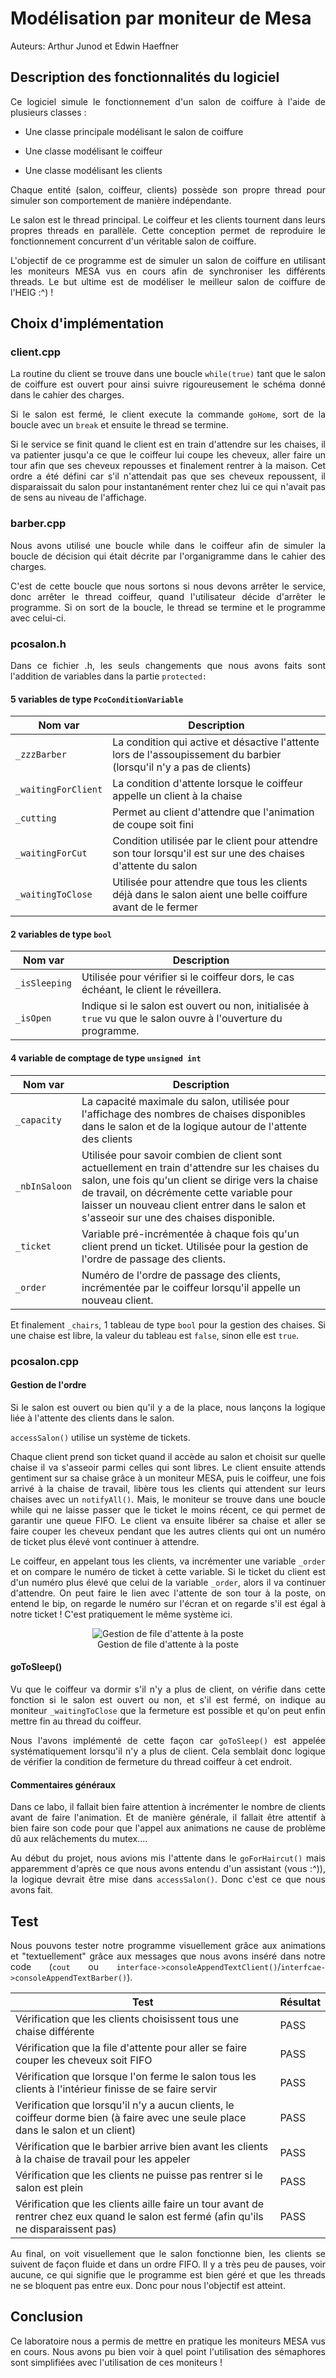 <div style="text-align: justify">

# Modélisation par moniteur de Mesa

Auteurs: Arthur Junod et Edwin Haeffner

## Description des fonctionnalités du logiciel

Ce logiciel simule le fonctionnement d'un salon de coiffure à l'aide de plusieurs classes :

- Une classe principale modélisant le salon de coiffure

- Une classe modélisant le coiffeur

- Une classe modélisant les clients

Chaque entité (salon, coiffeur, clients) possède son propre thread pour simuler son comportement de manière indépendante.

Le salon est le thread principal. Le coiffeur et les clients tournent dans leurs propres threads en parallèle. Cette conception permet de reproduire le fonctionnement concurrent d'un véritable salon de coiffure.

L'objectif de ce programme est de simuler un salon de coiffure en utilisant les moniteurs MESA vus en cours afin de synchroniser les différents threads. Le but ultime est de modéliser le meilleur salon de coiffure de l'HEIG :^) !

## Choix d'implémentation

### client.cpp

La routine du client se trouve dans une boucle `while(true)` tant que le salon de coiffure est ouvert pour ainsi suivre
rigoureusement le schéma donné dans le cahier des charges.

Si le salon est fermé, le client execute la commande `goHome`, sort de la boucle avec un `break` et ensuite le thread se termine.

Si le service se finit quand le client est en train d'attendre sur les chaises, il va patienter jusqu'a ce que le coiffeur lui coupe les cheveux,
aller faire un tour afin que ses cheveux repousses et finalement rentrer à la maison. Cet ordre a été défini car s'il n'attendait pas que
ses cheveux repoussent, il disparaissait du salon pour instantanément renter chez
lui ce qui n'avait pas de sens au niveau de l'affichage.

### barber.cpp

Nous avons utilisé une boucle while dans le coiffeur afin de simuler la boucle de décision qui était décrite par
l'organigramme dans le cahier des charges.

C'est de cette boucle que nous sortons si nous devons arrêter le service, donc arrêter le thread coiffeur, quand
l'utilisateur décide d'arrêter le programme. Si on sort de la boucle, le thread se termine et le programme avec celui-ci.

### pcosalon.h

Dans ce fichier .h, les seuls changements que nous avons faits sont l'addition de
variables dans la partie `protected:`

#### 5 variables de type `PcoConditionVariable`

| Nom var                 | Description                                                                                                         |
|-------------------------|---------------------------------------------------------------------------------------------------------------------|
| ```_zzzBarber```        | La condition qui active et désactive l'attente lors de l'assoupissement du barbier (lorsqu'il n'y a pas de clients) |
| ```_waitingForClient``` | La condition d'attente lorsque le coiffeur appelle un client à la chaise                                             |
| ```_cutting```          | Permet au client d'attendre que l'animation de coupe soit fini                                                      |
| ```_waitingForCut```    | Condition utilisée par le client pour attendre son tour lorsqu'il est sur une des chaises d'attente du salon        |
| ```_waitingToClose```   | Utilisée pour attendre que tous les clients déjà dans le salon aient une belle coiffure avant de le fermer          |

#### 2 variables de type `bool`

| Nom var           | Description                                                                                                   |
|-------------------|---------------------------------------------------------------------------------------------------------------|
| ```_isSleeping``` | Utilisée pour vérifier si le coiffeur dors, le cas échéant, le client le réveillera.                          |
| ```_isOpen```     | Indique si le salon est ouvert ou non, initialisée à `true` vu que le salon ouvre à l'ouverture du programme. |

#### 4 variable de comptage de type `unsigned int`

| Nom var           | Description                                                                                                                                                                                                                                                                                     |
|-------------------|-------------------------------------------------------------------------------------------------------------------------------------------------------------------------------------------------------------------------------------------------------------------------------------------------|
| ```_capacity```   | La capacité maximale du salon, utilisée pour l'affichage des nombres de chaises disponibles dans le salon et de la logique autour de l'attente des clients                                                                                                                                      |
| ```_nbInSaloon``` | Utilisée pour savoir combien de client sont actuellement en train d'attendre sur les chaises du salon, une fois qu'un client se dirige vers la chaise de travail, on décrémente cette variable pour laisser un nouveau client entrer dans le salon et s'asseoir sur une des chaises disponible. |
| ```_ticket```     | Variable pré-incrémentée à chaque fois qu'un client prend un ticket. Utilisée pour la gestion de l'ordre de passage des clients.                                                                                                                                                                |
| ```_order```      | Numéro de l'ordre de passage des clients, incrémentée par le coiffeur lorsqu'il appelle un nouveau client.                                                                                                                                                                                      |

Et finalement `_chairs`, 1 tableau de type `bool` pour la gestion des chaises. Si une chaise est libre, la valeur du tableau est `false`, sinon elle est `true`.

### pcosalon.cpp

#### Gestion de l'ordre

Si le salon est ouvert ou bien qu'il y a de la place, nous lançons la logique liée à l'attente des clients dans le salon.

`accessSalon()` utilise un système de tickets.

Chaque client prend son ticket quand il accède au salon et choisit sur quelle chaise il va s'asseoir parmi celles qui
sont libres. Le client ensuite attends gentiment sur sa chaise grâce à un
moniteur MESA, puis le coiffeur, une fois arrivé à la chaise
de travail, libère tous les clients qui attendent sur leurs chaises avec un `notifyAll()`. Mais, le moniteur se trouve dans une boucle while qui ne laisse passer
que le ticket le moins récent, ce qui permet de garantir une queue FIFO. Le client va ensuite libérer sa chaise et
aller se faire couper les cheveux pendant que les autres clients qui ont un
numéro de ticket plus élevé vont continuer à attendre.

Le coiffeur, en appelant tous les clients, va incrémenter une variable `_order` et on compare le numéro de ticket à cette variable. Si le ticket du client est d'un numéro plus élevé que celui de la variable `_order`, alors il va continuer d'attendre.
On peut faire le lien avec l'attente de son tour à la poste, on entend le bip, on regarde le numéro sur l'écran et on regarde s'il est égal à notre ticket ! C'est pratiquement le même système ici.

<div style="text-align: center;">
<figure>
  <img src="https://cdn.unitycms.io/images/80aDe8Kn4sb8mpZ6Av7Vre.jpg?op=ocroped&val=1200,1200,1000,1000,0,0&sum=hOfdFIvdE7s" alt="Gestion de file d'attente à la poste" />
  <figcaption>Gestion de file d'attente à la poste</figcaption>
</figure>
</div>

#### goToSleep()

Vu que le coiffeur va dormir s'il n'y a plus de client,
on vérifie dans cette fonction si le salon est ouvert ou non, et s'il est fermé, on indique au moniteur `_waitingToClose` que la fermeture est possible et qu'on peut enfin mettre fin au thread du coiffeur.

Nous l'avons implémenté de cette façon car `goToSleep()` est appelée systématiquement lorsqu'il n'y a plus de client. Cela semblait donc
logique de vérifier la condition de fermeture du thread coiffeur à cet endroit.

#### Commentaires généraux

Dans ce labo, il fallait bien faire attention à incrémenter le nombre de clients avant de faire l'animation. Et de manière générale, il fallait être attentif à bien
faire son code pour que l'appel aux animations ne cause de problème dû aux relâchements du mutex....

Au début du projet, nous avions mis l'attente dans le `goForHaircut()` mais
apparemment d'après ce que nous avons entendu d'un assistant (vous :^)), la logique
devrait être mise dans `accessSalon()`. Donc c'est ce que nous avons fait.

## Test

Nous pouvons tester notre programme visuellement grâce aux animations et "textuellement" grâce aux messages que nous avons
inséré dans notre code (`cout` ou `interface->consoleAppendTextClient()`/`interfcae->consoleAppendTextBarber()`).

| Test                                                                                                                                   | Résultat |
|----------------------------------------------------------------------------------------------------------------------------------------|----------|
| Vérification que les clients choisissent tous une chaise différente                                                                    | PASS     |
| Vérification que la file d'attente pour aller se faire couper les cheveux soit FIFO                                                    | PASS     |
| Vérification que lorsque l'on ferme le salon tous les clients à l'intérieur finisse de se faire servir                                 | PASS     |
| Verification que lorsqu'il n'y a aucun clients, le coiffeur dorme bien (à faire avec une seule place dans le salon et un client)       | PASS     |
| Vérification que le barbier arrive bien avant les clients à la chaise de travail pour les appeler                                      | PASS     |
| Vérification que les clients ne puisse pas rentrer si le salon est plein                                                               | PASS     |
| Vérification que les clients aille faire un tour avant de rentrer chez eux quand le salon est fermé (afin qu'ils ne disparaissent pas) | PASS     |

Au final, on voit visuellement que le salon fonctionne bien, les clients se suivent de façon fluide et dans un ordre FIFO. Il y a très peu de pauses, voir aucune, ce qui signifie que le programme est bien géré et que les threads ne se bloquent pas entre eux. Donc pour nous l'objectif est atteint.

## Conclusion

Ce laboratoire nous a permis de mettre en pratique les moniteurs MESA vus en cours. Nous avons pu bien voir
à quel point l'utilisation des sémaphores sont simplifiées avec l'utilisation de
ces moniteurs !

</div>
